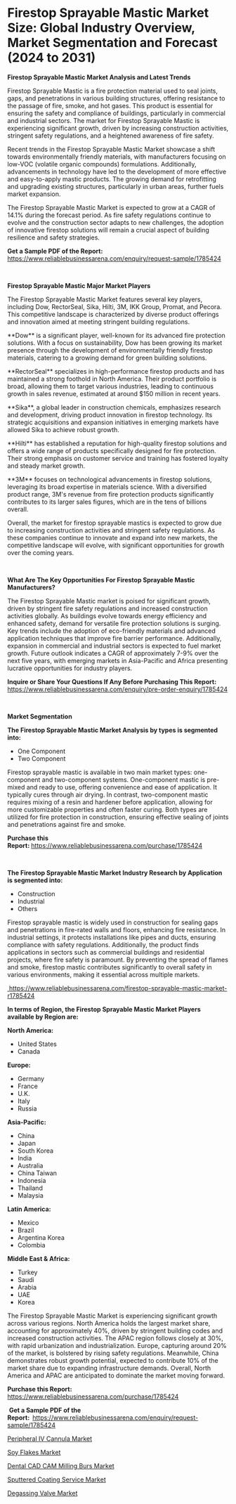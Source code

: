 <p><h1>Firestop Sprayable Mastic Market Size: Global Industry Overview, Market Segmentation and Forecast (2024 to 2031)</h1></p><p><strong>Firestop Sprayable Mastic Market Analysis and Latest Trends</strong></p>
<p><p>Firestop Sprayable Mastic is a fire protection material used to seal joints, gaps, and penetrations in various building structures, offering resistance to the passage of fire, smoke, and hot gases. This product is essential for ensuring the safety and compliance of buildings, particularly in commercial and industrial sectors. The market for Firestop Sprayable Mastic is experiencing significant growth, driven by increasing construction activities, stringent safety regulations, and a heightened awareness of fire safety.</p><p>Recent trends in the Firestop Sprayable Mastic Market showcase a shift towards environmentally friendly materials, with manufacturers focusing on low-VOC (volatile organic compounds) formulations. Additionally, advancements in technology have led to the development of more effective and easy-to-apply mastic products. The growing demand for retrofitting and upgrading existing structures, particularly in urban areas, further fuels market expansion.</p><p>The Firestop Sprayable Mastic Market is expected to grow at a CAGR of 14.1% during the forecast period. As fire safety regulations continue to evolve and the construction sector adapts to new challenges, the adoption of innovative firestop solutions will remain a crucial aspect of building resilience and safety strategies.</p></p>
<p><strong>Get a Sample PDF of the Report:&nbsp;</strong> <a href="https://www.reliablebusinessarena.com/enquiry/request-sample/1785424?utm_campaign=1284&utm_medium=2&utm_source=Github&utm_content=ia&utm_term=08102024&utm_id=firestop-sprayable-mastic">https://www.reliablebusinessarena.com/enquiry/request-sample/1785424</a></p>
<p>&nbsp;</p>
<p><strong>Firestop Sprayable Mastic Major Market Players</strong></p>
<p><p>The Firestop Sprayable Mastic Market features several key players, including Dow, RectorSeal, Sika, Hilti, 3M, IKK Group, Promat, and Pecora. This competitive landscape is characterized by diverse product offerings and innovation aimed at meeting stringent building regulations.</p><p>**Dow** is a significant player, well-known for its advanced fire protection solutions. With a focus on sustainability, Dow has been growing its market presence through the development of environmentally friendly firestop materials, catering to a growing demand for green building solutions.</p><p>**RectorSeal** specializes in high-performance firestop products and has maintained a strong foothold in North America. Their product portfolio is broad, allowing them to target various industries, leading to continuous growth in sales revenue, estimated at around $150 million in recent years.</p><p>**Sika**, a global leader in construction chemicals, emphasizes research and development, driving product innovation in firestop technology. Its strategic acquisitions and expansion initiatives in emerging markets have allowed Sika to achieve robust growth.</p><p>**Hilti** has established a reputation for high-quality firestop solutions and offers a wide range of products specifically designed for fire protection. Their strong emphasis on customer service and training has fostered loyalty and steady market growth.</p><p>**3M** focuses on technological advancements in firestop solutions, leveraging its broad expertise in materials science. With a diversified product range, 3M's revenue from fire protection products significantly contributes to its larger sales figures, which are in the tens of billions overall.</p><p>Overall, the market for firestop sprayable mastics is expected to grow due to increasing construction activities and stringent safety regulations. As these companies continue to innovate and expand into new markets, the competitive landscape will evolve, with significant opportunities for growth over the coming years.</p></p>
<p>&nbsp;</p>
<p><strong>What Are The Key Opportunities For Firestop Sprayable Mastic Manufacturers?</strong></p>
<p><p>The Firestop Sprayable Mastic market is poised for significant growth, driven by stringent fire safety regulations and increased construction activities globally. As buildings evolve towards energy efficiency and enhanced safety, demand for versatile fire protection solutions is surging. Key trends include the adoption of eco-friendly materials and advanced application techniques that improve fire barrier performance. Additionally, expansion in commercial and industrial sectors is expected to fuel market growth. Future outlook indicates a CAGR of approximately 7-9% over the next five years, with emerging markets in Asia-Pacific and Africa presenting lucrative opportunities for industry players.</p></p>
<p><strong>Inquire or Share Your Questions If Any Before Purchasing This Report:</strong> <a href="https://www.reliablebusinessarena.com/enquiry/pre-order-enquiry/1785424?utm_campaign=1284&utm_medium=2&utm_source=Github&utm_content=ia&utm_term=08102024&utm_id=firestop-sprayable-mastic">https://www.reliablebusinessarena.com/enquiry/pre-order-enquiry/1785424</a></p>
<p>&nbsp;</p>
<p><strong>Market Segmentation</strong></p>
<p><strong>The Firestop Sprayable Mastic Market Analysis by types is segmented into:</strong></p>
<p><ul><li>One Component</li><li>Two Component</li></ul></p>
<p><p>Firestop sprayable mastic is available in two main market types: one-component and two-component systems. One-component mastic is pre-mixed and ready to use, offering convenience and ease of application. It typically cures through air drying. In contrast, two-component mastic requires mixing of a resin and hardener before application, allowing for more customizable properties and often faster curing. Both types are utilized for fire protection in construction, ensuring effective sealing of joints and penetrations against fire and smoke.</p></p>
<p><strong>Purchase this Report:&nbsp;</strong><a href="https://www.reliablebusinessarena.com/purchase/1785424?utm_campaign=1284&utm_medium=2&utm_source=Github&utm_content=ia&utm_term=08102024&utm_id=firestop-sprayable-mastic">https://www.reliablebusinessarena.com/purchase/1785424</a></p>
<p>&nbsp;</p>
<p><strong>The Firestop Sprayable Mastic Market Industry Research by Application is segmented into:</strong></p>
<p><ul><li>Construction</li><li>Industrial</li><li>Others</li></ul></p>
<p><p>Firestop sprayable mastic is widely used in construction for sealing gaps and penetrations in fire-rated walls and floors, enhancing fire resistance. In industrial settings, it protects installations like pipes and ducts, ensuring compliance with safety regulations. Additionally, the product finds applications in sectors such as commercial buildings and residential projects, where fire safety is paramount. By preventing the spread of flames and smoke, firestop mastic contributes significantly to overall safety in various environments, making it essential across multiple markets.</p></p>
<p><a href="https://www.reliablebusinessarena.com/firestop-sprayable-mastic-market-r1785424?utm_campaign=1284&utm_medium=2&utm_source=Github&utm_content=ia&utm_term=08102024&utm_id=firestop-sprayable-mastic">&nbsp;https://www.reliablebusinessarena.com/firestop-sprayable-mastic-market-r1785424</a></p>
<p><strong>In terms of Region, the Firestop Sprayable Mastic Market Players available by Region are:</strong></p>
<p>
    <p> <strong> North America: </strong>
        <ul>
            <li>United States</li>
            <li>Canada</li>
        </ul>
        </p> 
    <p> <strong> Europe: </strong>
        <ul>
            <li>Germany</li>
            <li>France</li>
            <li>U.K.</li>
            <li>Italy</li>
            <li>Russia</li>
        </ul>
        </p> 
    <p> <strong> Asia-Pacific: </strong>
        <ul>
            <li>China</li>
            <li>Japan</li>
            <li>South Korea</li>
            <li>India</li>
            <li>Australia</li>
            <li>China Taiwan</li>
            <li>Indonesia</li>
            <li>Thailand</li>
            <li>Malaysia</li>
        </ul>
        </p> 
    <p> <strong> Latin America: </strong>
        <ul>
            <li>Mexico</li>
            <li>Brazil</li>
            <li>Argentina Korea</li>
            <li>Colombia</li>
        </ul>
        </p> 
    <p> <strong> Middle East & Africa: </strong>
        <ul>
            <li>Turkey</li>
            <li>Saudi</li>
            <li>Arabia</li>
            <li>UAE</li>
            <li>Korea</li>
        </ul>
    </p>
    </p>
<p><p>The Firestop Sprayable Mastic Market is experiencing significant growth across various regions. North America holds the largest market share, accounting for approximately 40%, driven by stringent building codes and increased construction activities. The APAC region follows closely at 30%, with rapid urbanization and industrialization. Europe, capturing around 20% of the market, is bolstered by rising safety regulations. Meanwhile, China demonstrates robust growth potential, expected to contribute 10% of the market share due to expanding infrastructure demands. Overall, North America and APAC are anticipated to dominate the market moving forward.</p></p>
<p><strong>Purchase this Report: </strong><a href="https://www.reliablebusinessarena.com/purchase/1785424?utm_campaign=1284&utm_medium=2&utm_source=Github&utm_content=ia&utm_term=08102024&utm_id=firestop-sprayable-mastic">https://www.reliablebusinessarena.com/purchase/1785424</a></p>
<p>&nbsp;<strong>Get a Sample PDF of the Report:&nbsp;&nbsp;</strong><a href="https://www.reliablebusinessarena.com/enquiry/request-sample/1785424?utm_campaign=1284&utm_medium=2&utm_source=Github&utm_content=ia&utm_term=08102024&utm_id=firestop-sprayable-mastic">https://www.reliablebusinessarena.com/enquiry/request-sample/1785424</a></p>
<p><strong></strong></p>
<p><p><a href="https://www.linkedin.com/pulse/peripheral-iv-cannula-market-growth-segmentation-regional-paloc?utm_campaign=1284&utm_medium=2&utm_source=Github&utm_content=ia&utm_term=08102024&utm_id=firestop-sprayable-mastic">Peripheral IV Cannula Market</a></p><p><a href="https://issuu.com/reportprime-2/docs/soy-flakes-market-size-2030.pptx_e61ceb946efb13?utm_campaign=1284&utm_medium=2&utm_source=Github&utm_content=ia&utm_term=08102024&utm_id=firestop-sprayable-mastic">Soy Flakes Market</a></p><p><a href="https://www.linkedin.com/pulse/dental-cad-cam-milling-burs-market-consolidation-impact-e50zc?utm_campaign=1284&utm_medium=2&utm_source=Github&utm_content=ia&utm_term=08102024&utm_id=firestop-sprayable-mastic">Dental CAD CAM Milling Burs Market</a></p><p><a href="https://github.com/tamvrosiya/Market-Research-Report-List-6/blob/main/sputtered-coating-service-market.md?utm_campaign=1284&utm_medium=2&utm_source=Github&utm_content=ia&utm_term=08102024&utm_id=firestop-sprayable-mastic">Sputtered Coating Service Market</a></p><p><a href="https://www.linkedin.com/pulse/driving-forces-global-degassing-valve-market-trends-applications-9h4yf?utm_campaign=1284&utm_medium=2&utm_source=Github&utm_content=ia&utm_term=08102024&utm_id=firestop-sprayable-mastic">Degassing Valve Market</a></p></p>